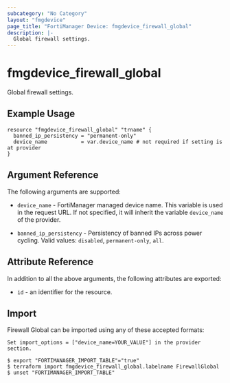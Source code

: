 ```yaml
---
subcategory: "No Category"
layout: "fmgdevice"
page_title: "FortiManager Device: fmgdevice_firewall_global"
description: |-
  Global firewall settings.
---
```


# fmgdevice_firewall_global
Global firewall settings.

## Example Usage

```hcl
resource "fmgdevice_firewall_global" "trname" {
  banned_ip_persistency = "permanent-only"
  device_name           = var.device_name # not required if setting is at provider
}
```

## Argument Reference


The following arguments are supported:

* `device_name` - FortiManager managed device name. This variable is used in the request URL. If not specified, it will inherit the variable `device_name` of the provider.

* `banned_ip_persistency` - Persistency of banned IPs across power cycling. Valid values: `disabled`, `permanent-only`, `all`.



## Attribute Reference

In addition to all the above arguments, the following attributes are exported:
* `id` - an identifier for the resource.

## Import

Firewall Global can be imported using any of these accepted formats:
```
Set import_options = ["device_name=YOUR_VALUE"] in the provider section.

$ export "FORTIMANAGER_IMPORT_TABLE"="true"
$ terraform import fmgdevice_firewall_global.labelname FirewallGlobal
$ unset "FORTIMANAGER_IMPORT_TABLE"
```

